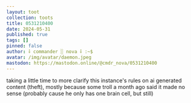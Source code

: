 ```yaml
---
layout: toot
collection: toots
title: 0531210400
date: 2024-05-31
published: true
tags: []
pinned: false
author: ⸸ commander ░ nova ⸸ :~$
avatar: /img/avatar/daemon.jpeg
mastodon: https://mastodon.online/@cmdr_nova/0531210400
---
```


taking a little time to more clarify this instance's rules on ai generated content (theft), mostly because some troll a month ago said it made no sense (probably cause he only has one brain cell, but still)
